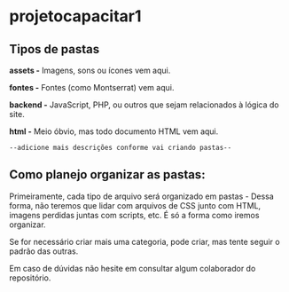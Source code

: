 # projetocapacitar1

## Tipos de pastas

**assets -** Imagens, sons ou ícones vem aqui.

**fontes -** Fontes (como Montserrat) vem aqui.

**backend -** JavaScript, PHP, ou outros que sejam relacionados à lógica do site.

**html -** Meio óbvio, mas todo documento HTML vem aqui.

`--adicione mais descrições conforme vai criando pastas--`

## Como planejo organizar as pastas:

Primeiramente, cada tipo de arquivo será organizado em pastas - Dessa forma, não teremos que lidar com arquivos de CSS junto com HTML, imagens perdidas juntas com scripts, etc.
É só a forma como iremos organizar.

Se for necessário criar mais uma categoria, pode criar, mas tente seguir o padrão das outras.

Em caso de dúvidas não hesite em consultar algum colaborador do repositório.
